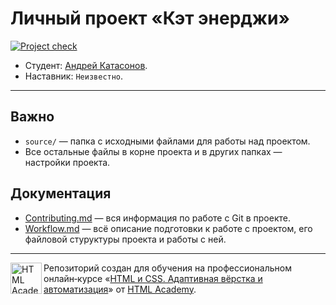 # Личный проект «Кэт энерджи»

[![Project check][check-image]][check-url]

* Студент: [Андрей Катасонов](https://up.htmlacademy.ru/adaptive/31/user/2450769).
* Наставник: `Неизвестно`.

---

## Важно

* `source/` — папка с исходными файлами для работы над проектом.
* Все остальные файлы в корне проекта и в других папках — настройки проекта.

## Документация

* [Contributing.md](./Contributing.md) — вся информация по работе с Git в проекте.
* [Workflow.md](./Workflow.md) — всё описание подготовки к работе с проектом, его файловой стуруктуры проекта и работы с ней.

---

<a href="https://htmlacademy.ru/intensive/adaptive"><img align="left" width="50" height="50" alt="HTML Academy" src="https://up.htmlacademy.ru/static/img/intensive/adaptive/logo-for-github-2.png"></a>

Репозиторий создан для обучения на профессиональном онлайн‑курсе «[HTML и CSS. Адаптивная вёрстка и автоматизация](https://htmlacademy.ru/intensive/adaptive)» от [HTML Academy](https://htmlacademy.ru).

[check-image]: https://github.com/htmlacademy-adaptive/2450769-cat-energy-31/workflows/Project%20check/badge.svg?branch=master
[check-url]: https://github.com/htmlacademy-adaptive/2450769-cat-energy-31/actions
